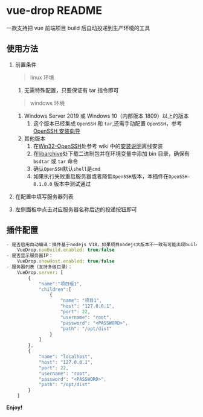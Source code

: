 # vue-drop README

一款支持把 vue 前端项目 build 后自动投递到生产环境的工具

## 使用方法

1. 前置条件

   > linux 环境

   1. 无需特殊配置，只要保证有 tar 指令即可

   > windows 环境

   1. Windows Server 2019 或 Windows 10（内部版本 1809）以上的版本
      1. 这个版本已经集成 `OpenSSH` 和 `tar`,还需手动配置 `OpenSSH`，参考 [OpenSSH 安装向导](https://learn.microsoft.com/zh-cn/windows-server/administration/openssh/openssh_install_firstuse?tabs=gui)
   2. 其他版本
      1. 在[Win32-OpenSSH](https://github.com/PowerShell/Win32-OpenSSH)处参考 wiki 中的[安装说明](https://github.com/PowerShell/Win32-OpenSSH/wiki/Install-Win32-OpenSSH)离线安装
      2. 在[libarchive](https://www.libarchive.org/)处下载二进制包并在环境变量中添加 bin 目录，确保有 `bsdtar` 或 `tar` 命令
      3. 确认`OpenSSH`默认`shell`是`cmd`
      4. 如果执行失败重启服务器或者降低`OpenSSH`版本，本插件在`OpenSSH-8.1.0.0` 版本中测试通过

2. 在配置中填写服务器列表
3. 左侧面板中点击对应服务器名称后边的投递按钮即可

## 插件配置

```js
- 是否启用自动编译：插件基于nodejs V18，如果项目nodejs大版本不一致有可能出现build失败，可设置为false跳过build阶段
    VueDrop.npmBuild.enabled: true/false
- 是否显示服务器IP：
    VueDrop.showHost.enabled: true/false
- 服务器列表（支持多级目录）：
    VueDrop.server: [
        {
            "name":"项目组1",
            "children":[
                {
                    "name": "项目1",
                    "host": "127.0.0.1",
                    "port": 22,
                    "username": "root",
                    "password": "<PASSWORD>",
                    "path": "/opt/dist"
                }
            ]
        },
        {
            "name": "localhost",
            "host": "127.0.0.1",
            "port": 22,
            "username": "root",
            "password": "<PASSWORD>",
            "path": "/opt/dist"
        }
    ]
```

**Enjoy!**
